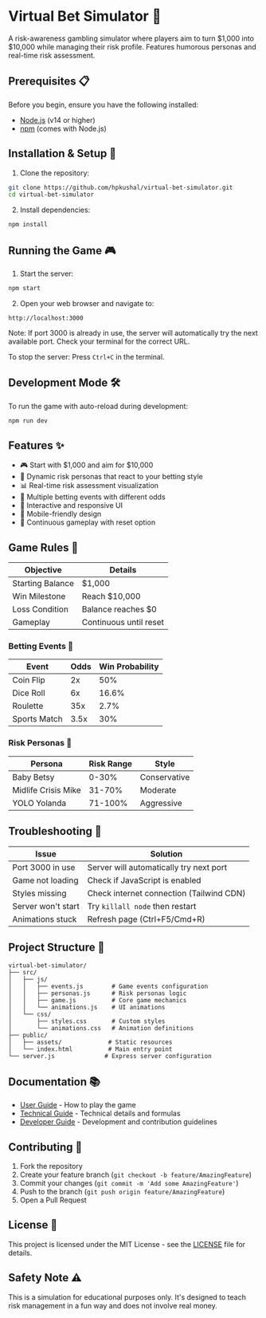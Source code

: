# Virtual Bet Simulator 🎲

A risk-awareness gambling simulator where players aim to turn $1,000 into $10,000 while managing their risk profile. Features humorous personas and real-time risk assessment.

## Prerequisites 📋

Before you begin, ensure you have the following installed:
- [Node.js](https://nodejs.org/) (v14 or higher)
- [npm](https://www.npmjs.com/) (comes with Node.js)

## Installation & Setup 🚀

1. Clone the repository:
```bash
git clone https://github.com/hpkushal/virtual-bet-simulator.git
cd virtual-bet-simulator
```

2. Install dependencies:
```bash
npm install
```

## Running the Game 🎮

1. Start the server:
```bash
npm start
```

2. Open your web browser and navigate to:
```
http://localhost:3000
```

Note: If port 3000 is already in use, the server will automatically try the next available port. Check your terminal for the correct URL.

To stop the server: Press `Ctrl+C` in the terminal.

## Development Mode 🛠️

To run the game with auto-reload during development:
```bash
npm run dev
```

## Features ✨

- 🎮 Start with $1,000 and aim for $10,000
- 👥 Dynamic risk personas that react to your betting style
- 📊 Real-time risk assessment visualization
- 🎲 Multiple betting events with different odds
- 🎯 Interactive and responsive UI
- 📱 Mobile-friendly design
- 🔄 Continuous gameplay with reset option

## Game Rules 📜

| Objective | Details |
|-----------|---------|
| Starting Balance | $1,000 |
| Win Milestone | Reach $10,000 |
| Loss Condition | Balance reaches $0 |
| Gameplay | Continuous until reset |

### Betting Events 🎲

| Event | Odds | Win Probability |
|-------|------|----------------|
| Coin Flip | 2x | 50% |
| Dice Roll | 6x | 16.6% |
| Roulette | 35x | 2.7% |
| Sports Match | 3.5x | 30% |

### Risk Personas 👥

| Persona | Risk Range | Style |
|---------|------------|-------|
| Baby Betsy | 0-30% | Conservative |
| Midlife Crisis Mike | 31-70% | Moderate |
| YOLO Yolanda | 71-100% | Aggressive |

## Troubleshooting 🔧

| Issue | Solution |
|-------|----------|
| Port 3000 in use | Server will automatically try next port |
| Game not loading | Check if JavaScript is enabled |
| Styles missing | Check internet connection (Tailwind CDN) |
| Server won't start | Try `killall node` then restart |
| Animations stuck | Refresh page (Ctrl+F5/Cmd+R) |

## Project Structure 📁

```
virtual-bet-simulator/
├── src/
│   ├── js/
│   │   ├── events.js        # Game events configuration
│   │   ├── personas.js      # Risk personas logic
│   │   ├── game.js          # Core game mechanics
│   │   └── animations.js    # UI animations
│   └── css/
│       ├── styles.css       # Custom styles
│       └── animations.css   # Animation definitions
├── public/
│   ├── assets/             # Static resources
│   └── index.html          # Main entry point
└── server.js              # Express server configuration
```

## Documentation 📚

- [User Guide](docs/guides/USER_GUIDE.md) - How to play the game
- [Technical Guide](docs/guides/TECHNICAL_GUIDE.md) - Technical details and formulas
- [Developer Guide](docs/DEVELOPER.md) - Development and contribution guidelines

## Contributing 🤝

1. Fork the repository
2. Create your feature branch (`git checkout -b feature/AmazingFeature`)
3. Commit your changes (`git commit -m 'Add some AmazingFeature'`)
4. Push to the branch (`git push origin feature/AmazingFeature`)
5. Open a Pull Request

## License 📄

This project is licensed under the MIT License - see the [LICENSE](LICENSE) file for details.

## Safety Note ⚠️

This is a simulation for educational purposes only. It's designed to teach risk management in a fun way and does not involve real money. 
